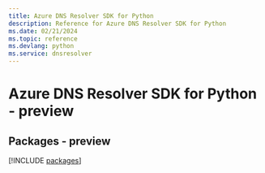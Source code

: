 ```yaml
---
title: Azure DNS Resolver SDK for Python
description: Reference for Azure DNS Resolver SDK for Python
ms.date: 02/21/2024
ms.topic: reference
ms.devlang: python
ms.service: dnsresolver
---
```

# Azure DNS Resolver SDK for Python - preview
## Packages - preview
[!INCLUDE [packages](dns-resolver-index.md)]